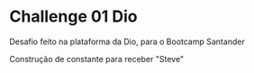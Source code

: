 # Challenge 01 Dio
Desafio feito na plataforma da Dio, para o Bootcamp Santander

Construção de constante para receber "Steve"
